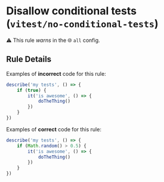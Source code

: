 # Disallow conditional tests (`vitest/no-conditional-tests`)

⚠️ This rule _warns_ in the 🌐 `all` config.

<!-- end auto-generated rule header -->

## Rule Details

Examples of **incorrect** code for this rule:

```js
describe('my tests', () => {
	if (true) {
		it('is awesome', () => {
			doTheThing()
		})
	}
})
```

Examples of **correct** code for this rule:

```js
describe('my tests', () => {
	if (Math.random() > 0.5) {
		it('is awesome', () => {
			doTheThing()
		})
	}
})
```
